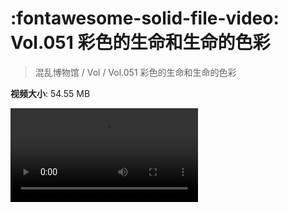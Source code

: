 # :fontawesome-solid-file-video: Vol.051 彩色的生命和生命的色彩

> 混乱博物馆 / Vol / Vol.051 彩色的生命和生命的色彩

**视频大小**: 54.55 MB

<div class="video"><video src="https://file.hsyhx.top/archive/混乱博物馆/Vol/Vol.051 彩色的生命和生命的色彩.mp4" controls preload>🤔 您的浏览器不支持 video 标签</video></div>